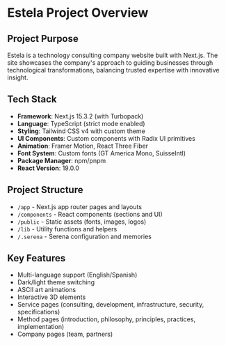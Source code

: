 # Estela Project Overview

## Project Purpose
Estela is a technology consulting company website built with Next.js. The site showcases the company's approach to guiding businesses through technological transformations, balancing trusted expertise with innovative insight.

## Tech Stack
- **Framework**: Next.js 15.3.2 (with Turbopack)
- **Language**: TypeScript (strict mode enabled)
- **Styling**: Tailwind CSS v4 with custom theme
- **UI Components**: Custom components with Radix UI primitives
- **Animation**: Framer Motion, React Three Fiber
- **Font System**: Custom fonts (GT America Mono, SuisseIntl)
- **Package Manager**: npm/pnpm
- **React Version**: 19.0.0

## Project Structure
- `/app` - Next.js app router pages and layouts
- `/components` - React components (sections and UI)
- `/public` - Static assets (fonts, images, logos)
- `/lib` - Utility functions and helpers
- `/.serena` - Serena configuration and memories

## Key Features
- Multi-language support (English/Spanish)
- Dark/light theme switching
- ASCII art animations
- Interactive 3D elements
- Service pages (consulting, development, infrastructure, security, specifications)
- Method pages (introduction, philosophy, principles, practices, implementation)
- Company pages (team, partners)